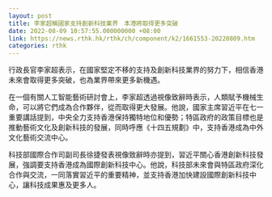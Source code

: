 ```yaml
---
layout: post
title: 李家超稱國家支持創新科技業界　本港將取得更多突破
date: 2022-08-09 10:57:55.000000000 +08:00
link: https://news.rthk.hk/rthk/ch/component/k2/1661553-20220809.htm
categories: rthk
---
```


行政長官李家超表示，在國家堅定不移的支持及創新科技業界的努力下，相信香港未來會取得更多突破，也為業界帶來更多新機遇。

在一個有關人工智能藝術研討會上，李家超透過視像致辭時表示，人類賦予機械生命，可以將它們成為合作夥伴，從而取得更大發展。他說，國家主席習近平在七一重要講話提到，中央全力支持香港保持獨特地位和優勢；特區政府的政策目標也是推動藝術文化及創新科技的發展，同時呼應《十四五規劃》中，支持香港成為中外文化藝術交流中心。

科技部國際合作司副司長徐捷發表視像致辭時亦提到，習近平關心香港創新科技發展，強調要支持香港成為國際創新科技中心。他說，科技部未來會與特區政府深化合作與交流，一同落實習近平的重要精神，並支持香港加快建設國際創新科技中心，讓科技成果惠及更多人。
